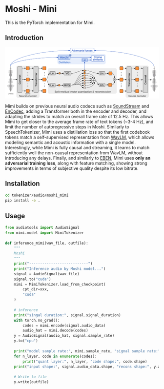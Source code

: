 # Moshi - Mini

This is the PyTorch implementation for Mimi.

## Introduction

<p align="center">
<img src="./mimi.png" alt="Schema representing the structure of Mimi, our proposed neural codec. Mimi contains a Transformer
in both its encoder and decoder, and achieves a frame rate closer to that of text tokens. This allows us to reduce
the number of auto-regressive steps taken by Moshi, thus reducing the latency of the model."
width="800px"></p>

Mimi builds on previous neural audio codecs such as [SoundStream](https://arxiv.org/abs/2107.03312)
and [EnCodec](https://github.com/facebookresearch/encodec), adding a Transformer both in the encoder and decoder,
and adapting the strides to match an overall frame rate of 12.5 Hz. This allows Mimi to get closer to the
average frame rate of text tokens (~3-4 Hz), and limit the number of autoregressive steps in Moshi.
Similarly to SpeechTokenizer, Mimi uses a distillation loss so that the first codebook tokens match
a self-supervised representation from [WavLM](https://arxiv.org/abs/2110.13900), which allows modeling semantic and acoustic information with a single model. Interestingly, while Mimi is fully causal and streaming, it learns to match sufficiently well the non-causal
representation from WavLM, without introducing any delays. Finally, and similarly to [EBEN](https://arxiv.org/pdf/2210.14090),
Mimi uses **only an adversarial training loss**, along with feature matching, showing strong improvements in terms of
subjective quality despite its low bitrate.

## Installation

```bash
cd tokenizer/audio/moshi_mimi
pip install -e .
```

## Usage

```python
from audiotools import AudioSignal
from mimi.model import MimiTokenizer

def inference_mimi(wav_file, outfile):
    """
    Moshi
    """
    print("---------------------------")
    print("Inference audio by Moshi model...")
    signal = AudioSignal(wav_file)
    signal.to("cuda")
    mimi = MimiTokenizer.load_from_checkpoint(
        cpt_dir=xxx,
        "cuda"
    )

    # inference
    print("singal duration:", signal.signal_duration)
    with torch.no_grad():
        codes = mimi.encode(signal.audio_data)
        audio_hat = mimi.decode(codes)
    y = AudioSignal(audio_hat, signal.sample_rate)
    y.to("cpu")

    print("model sample rate:", mimi.sample_rate, "signal sample rate:", signal.sample_rate, "frame_rate: ", mimi.frame_rate, "frame size:", int(mimi.sample_rate / mimi.frame_rate))
    for n_layer, code in enumerate(codes):
        print("quant layer:", n_layer, "code shape:", code.shape)
    print("input shape:", signal.audio_data.shape, "recons shape:", y.audio_data.shape)

    # Write to file
    y.write(outfile)
```
